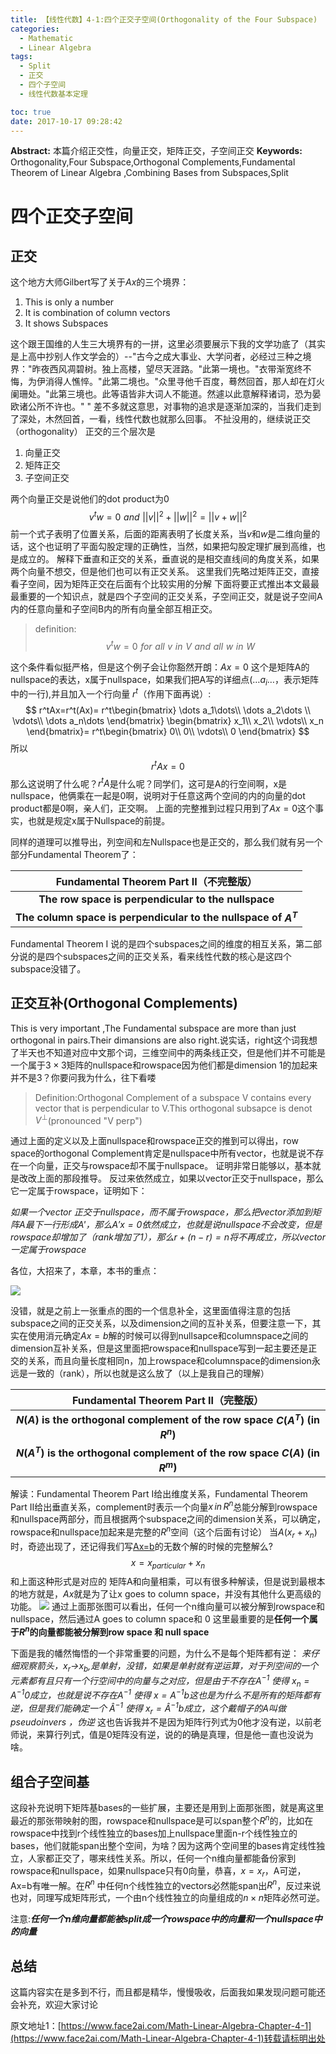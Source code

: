 ```yaml
---
title: 【线性代数】4-1:四个正交子空间(Orthogonality of the Four Subspace)
categories:
  - Mathematic
  - Linear Algebra
tags:
  - Split
  - 正交
  - 四个子空间
  - 线性代数基本定理

toc: true
date: 2017-10-17 09:28:42
---
```


**Abstract:** 本篇介绍正交性，向量正交，矩阵正交，子空间正交
**Keywords:** Orthogonality,Four Subspace,Orthogonal Complements,Fundamental Theorem of Linear Algebra ,Combining Bases from Subspaces,Split

<!--more-->
# 四个正交子空间
## 正交
这个地方大师Gilbert写了关于$Ax$的三个境界：
1. This is only a number
2. It is combination of column vectors
3. It shows Subspaces

这个跟王国维的人生三大境界有的一拼，这里必须要展示下我的文学功底了（其实是上高中抄别人作文学会的）--"古今之成大事业、大学问者，必经过三种之境界："昨夜西风凋碧树。独上高楼，望尽天涯路。"此第一境也。"衣带渐宽终不悔，为伊消得人憔悴。"此第二境也。"众里寻他千百度，蓦然回首，那人却在灯火阑珊处。"此第三境也。此等语皆非大词人不能道。然遽以此意解释诸词，恐为晏欧诸公所不许也。" "
差不多就这意思，对事物的追求是逐渐加深的，当我们走到了深处，木然回首，一看，线性代数也就那么回事。
不扯没用的，继续说正交（orthogonality）
正交的三个层次是
1. 向量正交
2. 矩阵正交
3. 子空间正交


两个向量正交是说他们的dot product为0
$$
v^tw=0 \,\, and \,\, ||v||^2+||w||^2=||v+w||^2
$$
前一个式子表明了位置关系，后面的距离表明了长度关系，当$v$和$w$是二维向量的话，这个也证明了平面勾股定理的正确性，当然，如果把勾股定理扩展到高维，也是成立的。
解释下垂直和正交的关系，垂直说的是相交直线间的角度关系，如果两个向量不想交，但是他们也可以有正交关系。
这里我们先略过矩阵正交，直接看子空间，因为矩阵正交在后面有个比较实用的分解
下面将要正式推出本文最最最重要的一个知识点，就是四个子空间的正交关系，子空间正交，就是说子空间A内的任意向量和子空间B内的所有向量全部互相正交。
>definition:
$$
v^tw=0 \,\,for\,\,all\,\,v\,\,in\,\,V\,\,and\,\,all\,\,w\,\,in\,\,W
$$

这个条件看似挺严格，但是这个例子会让你豁然开朗：$Ax=0$ 这个是矩阵A的nullspace的表达，x属于nullspace，如果我们把A写的详细点($\dots a_i\dots$，表示矩阵中的一行),并且加入一个行向量 $r^t$（作用下面再说）:
$$
r^tAx=r^t(Ax)=
r^t\begin{bmatrix}
\dots a_1\dots\\
\dots a_2\dots \\
\vdots\\
\dots a_n\dots
\end{bmatrix}
\begin{bmatrix}
x_1\\
x_2\\
\vdots\\
x_n
\end{bmatrix}=
r^t\begin{bmatrix}
0\\
0\\
\vdots\\
0
\end{bmatrix}
$$
所以
$$
r^tAx=0
$$
那么这说明了什么呢？$r^tA$是什么呢？同学们，这可是A的行空间啊，x是nullspace，他俩乘在一起是0啊，说明对于任意这两个空间的内的向量的dot product都是0啊，亲人们，正交啊。
上面的完整推到过程只用到了$Ax=0$这个事实，也就是规定x属于Nullspace的前提。

同样的道理可以推导出，列空间和左Nullspace也是正交的，那么我们就有另一个部分Fundamental Theorem了：

|Fundamental Theorem Part II（不完整版）|
|:-------------------:|
| **The row space is perpendicular to the nullspace** |
| **The column space is perpendicular to the nullspace of $A^T$** |

Fundamental Theorem I 说的是四个subspaces之间的维度的相互关系，第二部分说的是四个subspaces之间的正交关系，看来线性代数的核心是这四个subspace没错了。

## 正交互补(Orthogonal Complements)
This is very important ,The Fundamental subspace are more than just orthogonal in pairs.Their dimansions are also right.说实话，right这个词我想了半天也不知道对应中文那个词，三维空间中的两条线正交，但是他们并不可能是一个属于$3\times 3$矩阵的nullspace和rowspace因为他们都是dimension 1的加起来并不是3？你要问我为什么，往下看喽
>Definition:Orthogonal Complement of a subspace V contains every vector that is perpendicular to V.This orthogonal subsapce is denot $V^{\perp}$(pronounced "V perp")

通过上面的定义以及上面nullspace和rowspace正交的推到可以得出，row space的orthogonal Complement肯定是nullspace中所有vector，也就是说不存在一个向量，正交与rowspace却不属于nullspace。
证明非常日能够以，基本就是改改上面的那段推导。
反过来依然成立，如果以vector正交于nullspace，那么它一定属于rowspace，证明如下：

*如果一个vector 正交于nullspace，而不属于rowspace，那么把vector添加到矩阵A最下一行形成A'，那么$A'x=0$依然成立，也就是说nullspace不会改变，但是rowspace却增加了（rank增加了1），那么$r+(n-r)=n$将不再成立，所以vector一定属于rowspace*

各位，大招来了，本章，本书的重点：

![](https://tony4ai-1251394096.cos.ap-hongkong.myqcloud.com/blog_images/Math-Linear-Algebra-Chapter-4-1/4spaces.png)

没错，就是之前上一张重点的图的一个信息补全，这里面值得注意的包括subspace之间的正交关系，以及dimension之间的互补关系，但要注意一下，其实在使用消元确定$Ax=b$解的时候可以得到nullsapce和columnspace之间的dimension互补关系，但是这里面把rowspace和nullspace写到一起主要还是正交的关系，而且向量长度相同n，加上rowspace和columnspace的dimension永远是一致的（rank），所以也就是这么放了（以上是我自己的理解）

| Fundamental Theorem Part II（完整版）|
|:----:|
| **$N(A)$ is the orthogonal complement of the row space $C(A^T)$ (in $R^n$)** |
| **$N(A^T)$ is the orthogonal complement of the row space $C(A)$ (in $R^m$)** |
解读：Fundamental Theorem Part I给出维度关系，Fundamental Theorem Part II给出垂直关系，complement时表示一个向量$x\,in\,R^n$总能分解到rowspace和nullspace两部分，而且根据两个subspace之间的dimension关系，可以确定，rowspace和nullspace加起来是完整的$R^n$空间（这个后面有讨论）
当$A(x_r+x_n)$时，奇迹出现了，还记得我们写[Ax=b](http://face2ai.com/Math-Linear-Algebra-Chapter-3-4/)的无数个解的时候的完整解么?
$$ x=x_{particular}+x_n$$
和上面这种形式是对应的
矩阵A和向量相乘，可以有很多种解读，但是说到最根本的地方就是，$Ax$就是为了让x goes to column space，并没有其他什么更高级的功能。
![](https://tony4ai-1251394096.cos.ap-hongkong.myqcloud.com/blog_images/Math-Linear-Algebra-Chapter-4-1/4spaces_extra.png)
通过上面那张图可以看出，任何一个n维向量可以被分解到rowspace和nullspace，然后通过A goes to column space和 0
这里最重要的是**任何一个属于$R^n$的向量都能被分解到row space 和 null space**

下面是我的幡然悔悟的一个非常重要的问题，为什么不是每个矩阵都有逆：
*来仔细观察箭头，$x_r$->$x_b$,是单射，没错，如果是单射就有逆运算，对于列空间的一个元素都有且只有一个行空间中的向量与之对应，但是由于不存在$A^{-1}$ 使得 $x_n=A^{-1}0$成立，也就是说不存在$A^{-1}$ 使得 $x=A^{-1}b$这也是为什么不是所有的矩阵都有逆，但是我们能确定一个 $\hat{A}^{-1}$ 使得 $x_r=\hat{A}^{-1}b$成立，这个戴帽子的A叫做pseudoinvers ，伪逆*
这也告诉我并不是因为矩阵行列式为0他才没有逆，以前老师说，来算行列式，值是0矩阵没有逆，说的的确是真理，但是他一直也没说为啥。

## 组合子空间基
这段补充说明下矩阵基bases的一些扩展，主要还是用到上面那张图，就是离这里最近的那张带映射的图，rowspace和nullspace是可以span整个$R^n$的，比如在rowspace中找到r个线性独立的bases加上nullspace里面n-r个线性独立的bases，他们就能span出整个空间，为啥？因为这两个空间里的bases肯定线性独立，人家都正交了，哪来线性关系。所以，任何一个n维向量都能备份家到rowspace和nullspace，如果nullspace只有0向量，恭喜，$x=x_r$，A可逆，Ax=b有唯一解。在$R^n$ 中任何n个线性独立的vectors必然能span出$R^n$，反过来说也对，同理写成矩阵形式，一个由n个线性独立的向量组成的$n \times n$矩阵必然可逆。

注意:***任何一个n维向量都能被split成一个rowspace中的向量和一个nullspace中的向量***

## 总结
这篇内容实在是多到不行，而且都是精华，慢慢吸收，后面我如果发现问题可能还会补充，欢迎大家讨论





原文地址1：[https://www.face2ai.com/Math-Linear-Algebra-Chapter-4-1](https://www.face2ai.com/Math-Linear-Algebra-Chapter-4-1)转载请标明出处
